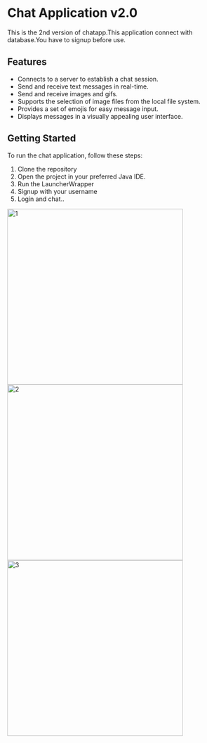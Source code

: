 # Chat Application v2.0

This is the 2nd version of chatapp.This application connect with database.You have to signup before use.

## Features

- Connects to a server to establish a chat session.
- Send and receive text messages in real-time.
- Send and receive images and gifs.
- Supports the selection of image files from the local file system.
- Provides a set of emojis for easy message input.
- Displays messages in a visually appealing user interface.

## Getting Started

To run the chat application, follow these steps:

1. Clone the repository
2. Open the project in your preferred Java IDE.
3. Run the LauncherWrapper
4. Signup with your username
5. Login and chat..


<img width="400" alt="1" src="https://github.com/SameeraMS/Chat-Now-App-v2.0/assets/137902086/8b7b45f1-0f16-4c89-a120-591b732adfa6">
<img width="400" alt="2" src="https://github.com/SameeraMS/Chat-Now-App-v2.0/assets/137902086/14f0765b-731f-4837-aa97-58d2dd1dd5ee">
<img width="400" alt="3" src="https://github.com/SameeraMS/Chat-Now-App-v2.0/assets/137902086/a7684bc8-9b3c-4cc3-be3a-1ae61dd117e8">

